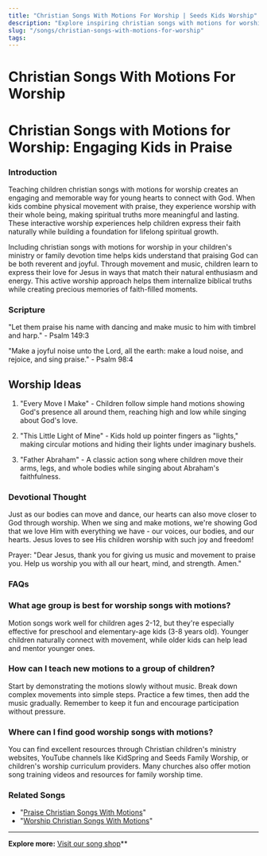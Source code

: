 ```yaml
---
title: "Christian Songs With Motions For Worship | Seeds Kids Worship"
description: "Explore inspiring christian songs with motions for worship for children's worship and faith development. Biblical music resources for families and ministry."
slug: "/songs/christian-songs-with-motions-for-worship"
tags:
---
```


# Christian Songs With Motions For Worship

# Christian Songs with Motions for Worship: Engaging Kids in Praise

### Introduction
Teaching children christian songs with motions for worship creates an engaging and memorable way for young hearts to connect with God. When kids combine physical movement with praise, they experience worship with their whole being, making spiritual truths more meaningful and lasting. These interactive worship experiences help children express their faith naturally while building a foundation for lifelong spiritual growth.

Including christian songs with motions for worship in your children's ministry or family devotion time helps kids understand that praising God can be both reverent and joyful. Through movement and music, children learn to express their love for Jesus in ways that match their natural enthusiasm and energy. This active worship approach helps them internalize biblical truths while creating precious memories of faith-filled moments.

### Scripture
"Let them praise his name with dancing and make music to him with timbrel and harp." - Psalm 149:3

"Make a joyful noise unto the Lord, all the earth: make a loud noise, and rejoice, and sing praise." - Psalm 98:4

## Worship Ideas
1. "Every Move I Make" - Children follow simple hand motions showing God's presence all around them, reaching high and low while singing about God's love.

2. "This Little Light of Mine" - Kids hold up pointer fingers as "lights," making circular motions and hiding their lights under imaginary bushels.

3. "Father Abraham" - A classic action song where children move their arms, legs, and whole bodies while singing about Abraham's faithfulness.

### Devotional Thought
Just as our bodies can move and dance, our hearts can also move closer to God through worship. When we sing and make motions, we're showing God that we love Him with everything we have - our voices, our bodies, and our hearts. Jesus loves to see His children worship with such joy and freedom!

Prayer: "Dear Jesus, thank you for giving us music and movement to praise you. Help us worship you with all our heart, mind, and strength. Amen."

### FAQs

### What age group is best for worship songs with motions?
Motion songs work well for children ages 2-12, but they're especially effective for preschool and elementary-age kids (3-8 years old). Younger children naturally connect with movement, while older kids can help lead and mentor younger ones.

### How can I teach new motions to a group of children?
Start by demonstrating the motions slowly without music. Break down complex movements into simple steps. Practice a few times, then add the music gradually. Remember to keep it fun and encourage participation without pressure.

### Where can I find good worship songs with motions?
You can find excellent resources through Christian children's ministry websites, YouTube channels like KidSpring and Seeds Family Worship, or children's worship curriculum providers. Many churches also offer motion song training videos and resources for family worship time.

### Related Songs

- "[Praise Christian Songs With Motions](/songs/praise-christian-songs-with-motions/)"
- "[Worship Christian Songs With Motions](/songs/worship-christian-songs-with-motions/)"

---

**Explore more:** [Visit our song shop](https://seedskidsworship.com/shop)**

<!-- Schema Markup -->
<script type="application/ld+json">
{
  "@context": "https://schema.org",
  "@type": "MusicRecording",
  "name": "Christian Songs With Motions For Worship",
  "byArtist": {
    "@type": "MusicGroup",
    "name": "Seeds Kids Worship"
  },
  "isFamilyFriendly": true,
  "url": "https://seedskidsworship.com/songs/christian-songs-with-motions-for-worship/"
}
</script>